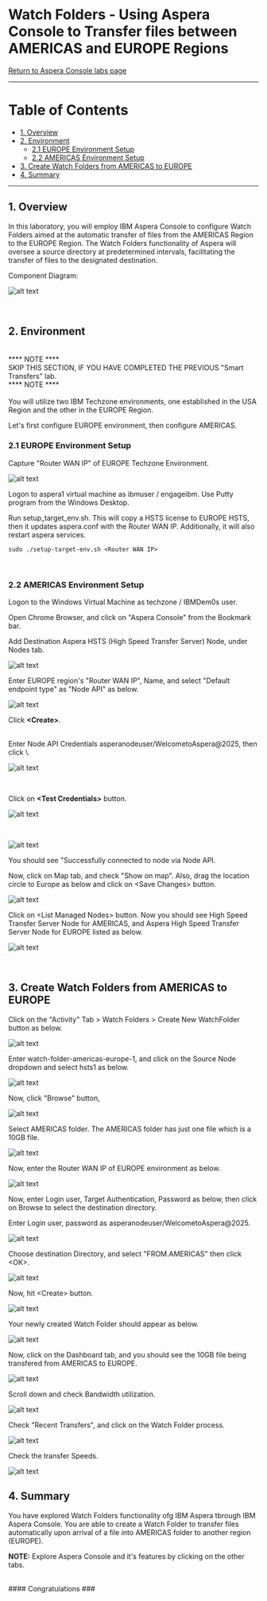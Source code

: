 # Watch Folders - Using Aspera Console to Transfer files between AMERICAS and EUROPE Regions

[Return to Aspera Console labs page](../index.md)


---

# Table of Contents 
- [1. Overview](#overview)
- [2. Environment](#environment)
  * [2.1 EUROPE Environment Setup](#environment-europe)
  * [2.2 AMERICAS Environment Setup](#environment-americas)
- [3. Create Watch Folders from AMERICAS to EUROPE](#create-watch-folders)
- [4. Summary](#summary)

---


## 1. Overview <a name="overiew"></a>

In this laboratory, you will employ IBM Aspera Console to configure Watch Folders aimed at the automatic transfer of files from the AMERICAS Region to the EUROPE Region. The Watch Folders functionality of Aspera will oversee a source directory at predetermined intervals, facilitating the transfer of files to the designated destination.
<br>

Component Diagram: <br>

![alt text](./images/image.png)


<br>



## 2. Environment <a name="environment"></a>

<br>
**** NOTE **** <br>
SKIP THIS SECTION, IF YOU HAVE COMPLETED THE PREVIOUS "Smart Transfers" lab. <br>
**** NOTE **** <br>

<br>
You will utilize two IBM Techzone environments, one established in the USA Region and the other in the EUROPE Region.
<br>

Let's first configure EUROPE environment, then configure AMERICAS. <br>


### 2.1 EUROPE Environment Setup <a name="environment-europe"></a>


Capture "Router WAN IP" of EUROPE Techzone Environment.<br>

![alt text](./images/image-1.png)

Logon to aspera1 virtual machine as ibmuser / engageibm. Use Putty program from the Windows Desktop.<br>

Run setup_target_env.sh. This will copy a HSTS license to EUROPE HSTS, then it updates aspera.conf with the Router WAN IP. Additionally, it will also restart aspera services. <br>
```
sudo ./setup-target-env.sh <Router WAN IP>
```
<br>




### 2.2 AMERICAS Environment Setup <a name="environment-americas"></a>

Logon to the Windows Virtual Machine as techzone / IBMDem0s user. <br>

Open Chrome Browser, and click on "Aspera Console" from the Bookmark bar. <br>

Add Destination Aspera HSTS (High Speed Transfer Server) Node, under Nodes tab. <br>

![alt text](./images/image-2.png)

Enter EUROPE region's "Router WAN IP", Name, and select "Default endpoint type" as "Node API" as below. 
<br>

![alt text](./images/image-3.png)

Click **\<Create\>**.

<br>
Enter Node API Credentials asperanodeuser/WelcometoAspera@2025, then click \<Update\>.

![alt text](./images/image-4.png)

<br>

Click on **\<Test Credentials\>** button.

![alt text](./images/image-5.png)

<br>

![alt text](./images/image-6.png)

You should see "Successfully connected to node via Node API.
<br>

Now, click on Map tab, and check "Show on map". Also, drag the location circle to Europe as below and click on \<Save Changes\> button.<br>

![alt text](./images/image-7.png)

Click on \<List Managed Nodes\> button. Now you should see High Speed Transfer Server Node for AMERICAS, and Aspera High Speed Transfer Server Node for EUROPE listed as below.
<br>

![alt text](./images/image-8.png)

<br>




## 3. Create Watch Folders from AMERICAS to EUROPE <a name="create-watch-folders"></a>

Click on the "Activity" Tab > Watch Folders > Create New WatchFolder button as below. <br>

![alt text](./images/image-9.png)

Enter watch-folder-americas-europe-1, and click on the Source Node dropdown and select hsts1 as below.<br>

![alt text](./images/image-10.png)

Now, click "Browse" button, <br>

![alt text](./images/image-10a.png)

Select AMERICAS folder. The AMERICAS folder has just one file which is a 10GB file. <br>

![alt text](./images/image-11.png)

Now, enter the Router WAN IP of EUROPE environment as below. <br>

![alt text](./images/image-11a.png)

Now, enter Login user, Target Authentication, Password as below, then click on Browse to select the destination directory. <br>

Enter Login user, password as asperanodeuser/WelcometoAspera@2025.

![alt text](./images/image-12.png)


Choose destination Directory, and select "FROM.AMERICAS" then click \<OK\>. <br>

![alt text](./images/image-13.png)

Now, hit \<Create\> button. <br>

![alt text](./images/image-14.png)


Your newly created Watch Folder should appear as below. <br>

![alt text](./images/image-15.png)


Now, click on the Dashboard tab, and you should see the 10GB file being transfered from AMERICAS to EUROPE. <BR>



![alt text](./images/image-16.png)

Scroll down and check Bandwidth utilization. <br>

![alt text](./images/image-17.png)

Check "Recent Transfers", and click on the Watch Folder process. <br>

![alt text](./images/image-18.png)


Check the transfer Speeds. <br>

![alt text](./images/image-19.png)


## 4. Summary <a name="summary"></a>
You have explored Watch Folders functionality ofg IBM Aspera tbrough IBM Aspera Console. You are able to create a Watch Folder to transfer files automatically upon arrival of a file into AMERICAS folder to another region (EUROPE).
<br> 

**NOTE:** Explore Aspera Console and it's features by clicking on the other tabs. <br> 

<br>
#### Congratulations ###